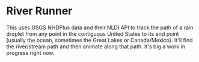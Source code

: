 # River Runner

This uses USGS NHDPlus data and their NLDI API to track the path of a rain droplet from any point in the contiguous United States to its end point (usually the ocean, sometimes the Great Lakes or Canada/Mexico). It'll find the river/stream path and then animate along that path. It's big a work in progress right now.
